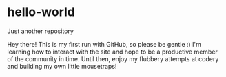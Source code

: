 hello-world
===========

Just another repository

Hey there!  This is my first run with GitHub, so please be gentle :)  I'm learning how to interact with the site and hope to be a productive member of the community in time.  Until then, enjoy my flubbery attempts at codery and building my own little mousetraps!
